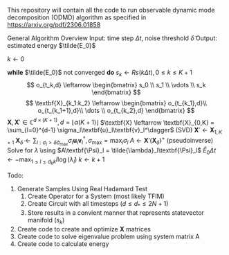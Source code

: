 This repository will contain all the code to run observable dynamic mode decomposition (ODMD) algorithm as specified in https://arxiv.org/pdf/2306.01858

General Algorithm Overview
Input: time step $\Delta t$, noise threshold $\tilde{\delta}$
Output: estimated energy $\tilde{E_0}$

$k \leftarrow 0$

**while**  $\tilde{E_0}$ not converged **do**
    $s_k \leftarrow Rs(k\Delta t), 0 \le k \le K+1$
    $$
    o_{t_k,d} \leftarrow 
    \begin{bmatrix}
        s_0 \\
        s_1 \\
        \vdots \\
        s_k
    \end{bmatrix} $$
    $$
    \textbf{X}_{k_1:k_2} \leftarrow
    \begin{bmatrix}
        o_{t_{k_1},d}\\
        o_{t_{k_1+1},d}\\
        \dots \\
        o_{t_{k_2},d}
    \end{bmatrix} $$
    $\textbf{X}, \textbf{X}' \in \mathbb{C}^{d\times(K+1)}, d = \lfloor\alpha(K+1)\rfloor$
    $\textbf{X} \leftarrow \textbf{X}_{0,K} = \sum_{l=0}^{d-1} \sigma_l\textbf{u}_l\textbf{v}_l^\dagger$ (SVD)
    $\textbf{X}' \leftarrow \textbf{X}_{1,K+1}$
    $\textbf{X}_\tilde{\delta} \leftarrow \sum_{l:\sigma_l>\tilde{\delta}\sigma_{\text{max}}} \sigma_l\textbf{u}_l\textbf{v}_l^\dagger, \sigma_{\text{max}} = \max_l\sigma_l$
    $A \leftarrow \textbf{X}'\left(\textbf{X}_\tilde{\delta} \right)^+$ (pseudoinverse)
    Solve for $\tilde{\lambda}$ using $A\textbf{\Psi}_l = \tilde{\lambda}_l\textbf{\Psi}_l$
    $\tilde{E}_0\Delta t \leftarrow - \max_{1\le l \le d_kk} I \log\left(\tilde{\lambda}_l\right)$
    $k \leftarrow k+1$

Todo:
1. Generate Samples Using Real Hadamard Test
    1. Create Operator for a System (most likely TFIM)
    2. Create Circuit with all timesteps ($d \le d_* \le 2N+1$)
    3. Store results in a convient manner that represents statevector manifold ($s_k$)
2. Create code to create and optimize **X** matrices
3. Create code to solve eigenvalue problem using system matrix A
4. Create code to calculate energy